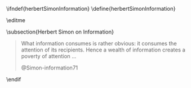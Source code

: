 \ifndef{herbertSimonInformation}
\define{herbertSimonInformation}

\editme

\subsection{Herbert Simon on Information}

> What information consumes is rather obvious: it consumes the attention of its recipients. Hence a wealth of information creates a poverty of attention ...
>
> @Simon-information71


\endif
